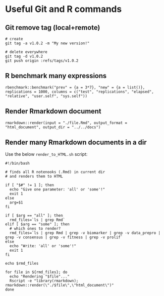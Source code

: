 # Useful Git and R commands

## Git remove tag (local+remote)                                                                                                                    
```                                                                             
# create                                                                        
git tag -a v1.0.2 -m "My new version!"                                          
                                                                                
# delete everywhere                                                             
git tag -d v1.0.2                                                               
git push origin :refs/tags/v1.0.2                                               
```

## R benchmark many expressions

```
rbenchmark::benchmark("prev" = {a = 3*7}, "new" = {a = list()}, replications = 1000, columns = c("test", "replications", "elapsed", "relative", "user.self", "sys.self"))
```

## Render Rmarkdown document

```
rmarkdown::render(input = "./file.Rmd", output_format = "html_document", output_dir = "../../docs")
```

## Render many Rmarkdown documents in a dir                                     
                                                                                
Use the below `render_to_HTML.sh` script:                                       
                                                                                
```                                                                             
#!/bin/bash                                                                     
                                                                                
# finds all R notenooks (.Rmd) in current dir                                   
# and renders them to HTML                                                      
                                                                                
if [ "$#" != 1 ]; then                                                          
  echo "Give one parameter: 'all' or 'some'!"                                   
  exit 1                                                                        
else                                                                            
  arg=$1                                                                        
fi                                                                              
                                                                                
if [ $arg == "all" ]; then                                                      
  rmd_files=`ls | grep Rmd`                                                     
elif [ $arg == "some" ]; then                                                   
  # which ones to render?                                                       
  rmd_files=`ls | grep Rmd | grep -v biomarker | grep -v data_prepro | grep -v consensus | grep -v fitness | grep -v prolif`
else                                                                            
  echo "Write: 'all' or 'some'!"                                                
  exit 1                                                                        
fi                                                                              
                                                                                
echo $rmd_files                                                                 
                                                                                
for file in ${rmd_files}; do                                                    
  echo "Rendering "$file"..."                                                   
  Rscript -e "library(rmarkdown); rmarkdown::render(\"./$file\",\"html_document\")"
done                                                                            
```
